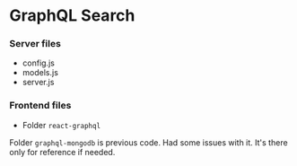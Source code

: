 # GraphQL Search

### Server files
- config.js
- models.js
- server.js

### Frontend files
- Folder `react-graphql`

Folder `graphql-mongodb` is previous code. Had some issues with it. It's there only for reference if needed.

